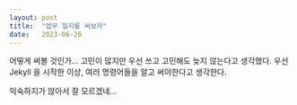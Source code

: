 ```yaml
---
layout: post
title:  "업무 일지를 써보자"
date:   2023-06-26
---
```


어떻게 써볼 것인가... 고민이 많지만 우선 쓰고 고민해도 늦지 않는다고 생각했다.
우선 Jekyll 을 시작한 이상, 여러 명령어들을 알고 써야한다고 생각한다.

익숙하지가 않아서 잘 모르겠네...